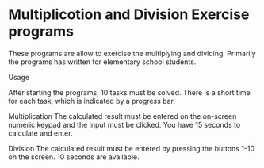 # Multiplicotion and Division Exercise programs

These programs are allow to exercise the multiplying and dividing.
Primarily the programs has written for elementary school students.

Usage

After starting the programs, 10 tasks must be solved.
There is a short time for each task, which is indicated by a progress bar.

Multiplication
The calculated result must be entered on the on-screen numeric keypad and the input must be clicked. You have 15 seconds to calculate and enter.

Division
The calculated result must be entered by pressing the buttons 1-10 on the screen. 10 seconds are available.
